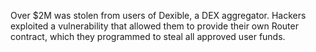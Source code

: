 Over $2M was stolen from users of Dexible, a DEX aggregator. Hackers exploited a vulnerability that allowed them to provide their own Router contract, which they programmed to steal all approved user funds.
